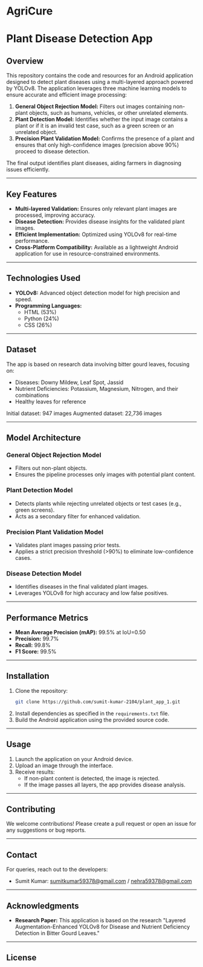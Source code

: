 # AgriCure
# Plant Disease Detection App

## Overview

This repository contains the code and resources for an Android application designed to detect plant diseases using a multi-layered approach powered by YOLOv8. The application leverages three machine learning models to ensure accurate and efficient image processing:

1. **General Object Rejection Model:** Filters out images containing non-plant objects, such as humans, vehicles, or other unrelated elements.
2. **Plant Detection Model:** Identifies whether the input image contains a plant or if it is an invalid test case, such as a green screen or an unrelated object.
3. **Precision Plant Validation Model:** Confirms the presence of a plant and ensures that only high-confidence images (precision above 90%) proceed to disease detection.

The final output identifies plant diseases, aiding farmers in diagnosing issues efficiently.

---

## Key Features

- **Multi-layered Validation:** Ensures only relevant plant images are processed, improving accuracy.
- **Disease Detection:** Provides disease insights for the validated plant images.
- **Efficient Implementation:** Optimized using YOLOv8 for real-time performance.
- **Cross-Platform Compatibility:** Available as a lightweight Android application for use in resource-constrained environments.

---

## Technologies Used

- **YOLOv8:** Advanced object detection model for high precision and speed.
- **Programming Languages:**
  - HTML (53%)
  - Python (24%)
  - CSS (26%)

---

## Dataset

The app is based on research data involving bitter gourd leaves, focusing on:
- Diseases: Downy Mildew, Leaf Spot, Jassid
- Nutrient Deficiencies: Potassium, Magnesium, Nitrogen, and their combinations
- Healthy leaves for reference

Initial dataset: 947 images
Augmented dataset: 22,736 images

---

## Model Architecture

### General Object Rejection Model
- Filters out non-plant objects.
- Ensures the pipeline processes only images with potential plant content.

### Plant Detection Model
- Detects plants while rejecting unrelated objects or test cases (e.g., green screens).
- Acts as a secondary filter for enhanced validation.

### Precision Plant Validation Model
- Validates plant images passing prior tests.
- Applies a strict precision threshold (>90%) to eliminate low-confidence cases.

### Disease Detection Model
- Identifies diseases in the final validated plant images.
- Leverages YOLOv8 for high accuracy and low false positives.

---

## Performance Metrics

- **Mean Average Precision (mAP):** 99.5% at IoU=0.50
- **Precision:** 99.7%
- **Recall:** 99.8%
- **F1 Score:** 99.5%

---

## Installation

1. Clone the repository:
   ```bash
   git clone https://github.com/sumit-kumar-2104/plant_app_1.git
   ```
2. Install dependencies as specified in the `requirements.txt` file.
3. Build the Android application using the provided source code.

---

## Usage

1. Launch the application on your Android device.
2. Upload an image through the interface.
3. Receive results:
   - If non-plant content is detected, the image is rejected.
   - If the image passes all layers, the app provides disease analysis.

---

## Contributing

We welcome contributions! Please create a pull request or open an issue for any suggestions or bug reports.

---

## Contact

For queries, reach out to the developers:
- Sumit Kumar: sumitkumar59378@gmail.com / nehra59378@gmail.com

---

## Acknowledgments

- **Research Paper:** This application is based on the research "Layered Augmentation-Enhanced YOLOv8 for Disease and Nutrient Deficiency Detection in Bitter Gourd Leaves."

---

## License



